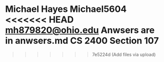 Michael Hayes
Michael5604
<<<<<<< HEAD
mh879820@ohio.edu
Anwsers are in anwsers.md
CS 2400
Section 107 
=======
>>>>>>> 7e5224d (Add files via upload)
